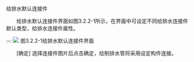 
给排水默认连接件
<br/>

&emsp;&emsp;给排水默认连接件界面如图3.2.2-1所示，在界面中可设定不同给排水连接件默认类型，给排水连接件属性。
<br/>

:-: ![](images/64.png)
图3.2.2-1给排水默认连接件界面
<br/>

&emsp;&emsp;[确定] 选择连接件图片后点击确定，绘制排水管将采用设定构件连接。
